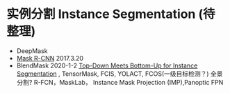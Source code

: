 # 实例分割 Instance Segmentation (待整理) 

* DeepMask
* [Mask R-CNN](./Mask_R-CNN.md) 2017.3.20
* BlendMask 2020-1-2 [Top-Down Meets Bottom-Up for Instance Segmentation](./blendmask.md)
    , TensorMask, FCIS, YOLACT, FCOS(一级目标检测？) 全景分割? R-FCN，MaskLab， Instance Mask Projection (IMP),Panoptic FPN
<!--
强监督:
* BoxeR: Box-Attention for 2D and 3D Transformers
* E2EC: An End-to-End Contour-based Method for High-Quality High-Speed Instance Segmentation
* Sparse Instance Activation for Real-Time Instance Segmentation
* SharpContour: A Contour-based Boundary Refinement Approach for Efficient and Accurate Instance Segmentation
半监督:
* Noisy Boundaries: Lemon or Lemonade for Semi-supervised Instance Segmentation?
无监督:
* FreeSOLO: Learning to Segment Objects without Annotations
-->


